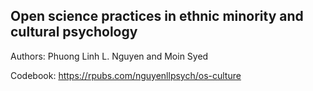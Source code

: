 ## Open science practices in ethnic minority and cultural psychology

Authors: Phuong Linh L. Nguyen and Moin Syed

Codebook: https://rpubs.com/nguyenllpsych/os-culture

